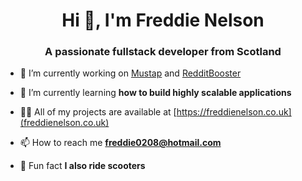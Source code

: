 <h1 align="center">Hi 👋, I'm Freddie Nelson</h1>
<h3 align="center">A passionate fullstack developer from Scotland</h3>

- 🔭 I’m currently working on [Mustap](https://mustap.app) and [RedditBooster](https://redditbooster.com/)

- 🌱 I’m currently learning **how to build highly scalable applications**

- 👨‍💻 All of my projects are available at [https://freddienelson.co.uk](freddienelson.co.uk)

- 📫 How to reach me **freddie0208@hotmail.com**

- 🛴 Fun fact **I also ride scooters**



